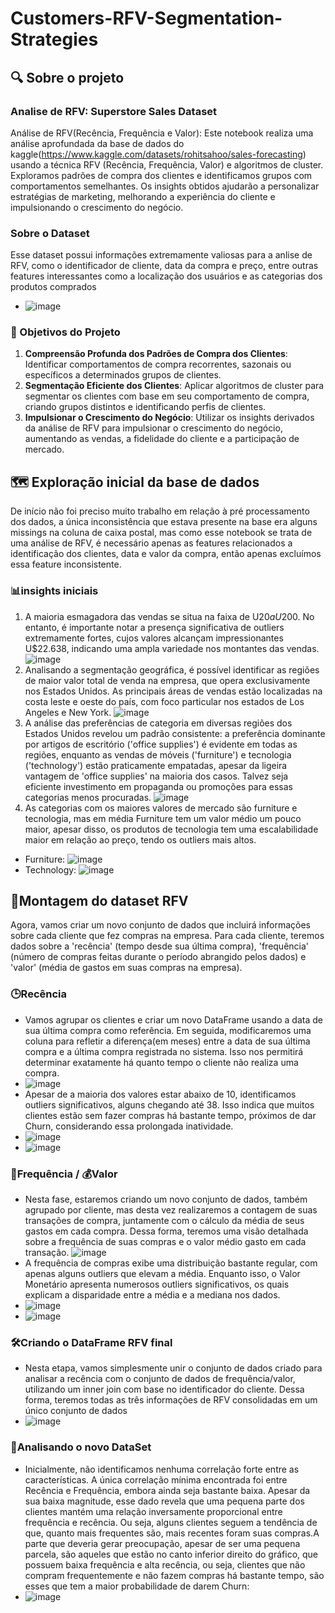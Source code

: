 # Customers-RFV-Segmentation-Strategies
## 🔍 Sobre o projeto
### Analise de RFV: Superstore Sales Dataset
Análise de RFV(Recência, Frequência e Valor): Este notebook realiza uma análise aprofundada da base de dados do kaggle(https://www.kaggle.com/datasets/rohitsahoo/sales-forecasting) usando a técnica RFV (Recência, Frequência, Valor) e algoritmos de cluster. Exploramos padrões de compra dos clientes e identificamos grupos com comportamentos semelhantes. Os insights obtidos ajudarão a personalizar estratégias de marketing, melhorando a experiência do cliente e impulsionando o crescimento do negócio.
### Sobre o Dataset
Esse dataset possui informações extremamente valiosas para a anlise de RFV, como o identificador de cliente, data da compra e preço, entre outras features interessantes como a localização dos usuários e as categorias dos produtos comprados
- ![image](https://github.com/VitorLeitao/Customers-RFV-Segmentation-Strategies/assets/101846159/a4f52245-3731-4c31-bb0b-1f6ff0a96b1b)
### 🎯 Objetivos do Projeto
1. **Compreensão Profunda dos Padrões de Compra dos Clientes**: Identificar comportamentos de compra recorrentes, sazonais ou específicos a determinados grupos de clientes.
2. **Segmentação Eficiente dos Clientes**: Aplicar algoritmos de cluster para segmentar os clientes com base em seu comportamento de compra, criando grupos distintos e identificando perfis de clientes.
3. **Impulsionar o Crescimento do Negócio**: Utilizar os insights derivados da análise de RFV para impulsionar o crescimento do negócio, aumentando as vendas, a fidelidade do cliente e a participação de mercado.

## 🗺️ Exploração inicial da base de dados
De início não foi preciso muito trabalho em relação à pré processamento dos dados, a única inconsistência que estava presente na base era alguns missings na coluna de caixa postal, mas como esse notebook se trata de uma análise de RFV, é necessário apenas as features relacionados a identificação dos clientes, data e valor da compra, então apenas excluímos essa feature inconsistente.
### 📊insights iniciais
1. A maioria esmagadora das vendas se situa na faixa de U$20 a U$200. No entanto, é importante notar a presença significativa de outliers extremamente fortes, cujos valores alcançam impressionantes U$22.638, indicando uma ampla variedade nos montantes das vendas.
![image](https://github.com/VitorLeitao/Customers-RFV-Segmentation-Strategies/assets/101846159/a043bfaa-2ea2-4e2e-8125-99affdfadb70)
2. Analisando a segmentação geográfica, é possível identificar as regiões de maior valor total de venda na empresa, que opera exclusivamente nos Estados Unidos. As principais áreas de vendas estão localizadas na costa leste e oeste do país, com foco particular nos estados de Los Angeles e New York. 
![image](https://github.com/VitorLeitao/Customers-RFV-Segmentation-Strategies/assets/101846159/b501750b-7dae-43cb-a735-7db81269465f)
3. A análise das preferências de categoria em diversas regiões dos Estados Unidos revelou um padrão consistente: a preferência dominante por artigos de escritório ('office supplies') é evidente em todas as regiões, enquanto as vendas de móveis ('furniture') e tecnologia ('technology') estão praticamente empatadas, apesar da ligeira vantagem de 'office supplies' na maioria dos casos. Talvez seja eficiente investimento em propaganda ou promoções para essas categorias menos procuradas.
![image](https://github.com/VitorLeitao/Customers-RFV-Segmentation-Strategies/assets/101846159/07daa53f-eedc-4def-854f-dff71702778d)
4.  As categorias com os maiores valores de mercado são furniture e tecnologia, mas em média Furniture tem um valor médio um pouco maior, apesar disso, os produtos de tecnologia tem uma escalabilidade maior em relação ao preço, tendo os outliers mais altos.
- Furniture: ![image](https://github.com/VitorLeitao/Customers-RFV-Segmentation-Strategies/assets/101846159/d5e003df-f3ee-4c28-97e9-d4edb13f7a71)
- Technology: ![image](https://github.com/VitorLeitao/Customers-RFV-Segmentation-Strategies/assets/101846159/7bd1e8c7-3fb2-4a39-8d34-1309444fcc20)
  
## 🧩Montagem do dataset RFV
Agora, vamos criar um novo conjunto de dados que incluirá informações sobre cada cliente que fez compras na empresa. Para cada cliente, teremos dados sobre a 'recência' (tempo desde sua última compra), 'frequência' (número de compras feitas durante o período abrangido pelos dados) e 'valor' (média de gastos em suas compras na empresa).
### 🕒**R**ecência
- Vamos agrupar os clientes e criar um novo DataFrame usando a data de sua última compra como referência. Em seguida, modificaremos uma coluna para refletir a diferença(em meses) entre a data de sua última compra e a última compra registrada no sistema. Isso nos permitirá determinar exatamente há quanto tempo o cliente não realiza uma compra.
- ![image](https://github.com/VitorLeitao/Customers-RFV-Segmentation-Strategies/assets/101846159/16b62af6-8c09-4af4-98e4-83ec2a3e5083)
- Apesar de a maioria dos valores estar abaixo de 10, identificamos outliers significativos, alguns chegando até 38. Isso indica que muitos clientes estão sem fazer compras há bastante tempo, próximos de dar Churn, considerando essa prolongada inatividade.
- ![image](https://github.com/VitorLeitao/Customers-RFV-Segmentation-Strategies/assets/101846159/b0bc7a32-a450-4ea4-bd96-4b5df5119d83)
- ![image](https://github.com/VitorLeitao/Customers-RFV-Segmentation-Strategies/assets/101846159/e24dccc7-9fe9-4f2b-8784-68d8fc9f78c6)
### 🔄**F**requência / 💰**V**alor
- Nesta fase, estaremos criando um novo conjunto de dados, também agrupado por cliente, mas desta vez realizaremos a contagem de suas transações de compra, juntamente com o cálculo da média de seus gastos em cada compra. Dessa forma, teremos uma visão detalhada sobre a frequência de suas compras e o valor médio gasto em cada transação.
![image](https://github.com/VitorLeitao/Customers-RFV-Segmentation-Strategies/assets/101846159/5bc25566-0a78-42ee-8630-9aea50fe8a6a)
- A frequência de compras exibe uma distribuição bastante regular, com apenas alguns outliers que elevam a média. Enquanto isso, o Valor Monetário apresenta numerosos outliers significativos, os quais explicam a disparidade entre a média e a mediana nos dados.
- ![image](https://github.com/VitorLeitao/Customers-RFV-Segmentation-Strategies/assets/101846159/b6d6803f-39dc-4c4a-b56f-1e1161046465)
- ![image](https://github.com/VitorLeitao/Customers-RFV-Segmentation-Strategies/assets/101846159/1c74d856-eb76-4b4d-8568-806ef2ac6d23)
### 🛠️Criando o DataFrame **RFV** final
- Nesta etapa, vamos simplesmente unir o conjunto de dados criado para analisar a recência com o conjunto de dados de frequência/valor, utilizando um inner join com base no identificador do cliente. Dessa forma, teremos todas as três informações de RFV consolidadas em um único conjunto de dados
- ![image](https://github.com/VitorLeitao/Customers-RFV-Segmentation-Strategies/assets/101846159/54ac5922-522e-4525-baa2-0b9c43b31ce1)
### 🔬Analisando o novo DataSet
- Inicialmente, não identificamos nenhuma correlação forte entre as características. A única correlação mínima encontrada foi entre Recência e Frequência, embora ainda seja bastante baixa. Apesar da sua baixa magnitude, esse dado revela que uma pequena parte dos clientes mantém uma relação inversamente proporcional entre frequência e recência. Ou seja, alguns clientes seguem a tendência de que, quanto mais frequentes são, mais recentes foram suas compras.A parte que deveria gerar preocupação, apesar de ser uma pequena parcela, são aqueles que estão no canto inferior direito do gráfico, que possuem baixa frequência e alta recência, ou seja, clientes que não compram frequentemente e não fazem compras há bastante tempo, são esses que tem a maior probabilidade de darem Churn:
- ![image](https://github.com/VitorLeitao/Customers-RFV-Segmentation-Strategies/assets/101846159/9ad2ebf9-e9b0-44ef-9ff6-b0af941d60af)







   


